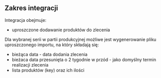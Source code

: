 ## Zakres integracji

Integracja obejmuje:

* uproszczone dodawanie produktów do zlecenia

Dla wybranej serii w partii produkcyjnej możliwe jest wygenerowanie pliku uproszczonego importu, na który składają się:
- bieżąca data - data dodania zlecenia
- bieżaca data przesunięta o 2 tygodnie w przód - jako domyślny termin realizacji zlecenia
- lista produktów (key) oraz ich ilości